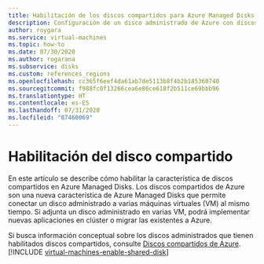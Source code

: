 ```yaml
---
title: Habilitación de los discos compartidos para Azure Managed Disks
description: Configuración de un disco administrado de Azure con discos compartidos, con el fin de poder compartirlo entre varias máquinas virtuales
author: roygara
ms.service: virtual-machines
ms.topic: how-to
ms.date: 07/30/2020
ms.author: rogarana
ms.subservice: disks
ms.custom: references_regions
ms.openlocfilehash: cc365f6eef4da61ab7de5113b8f4b2b185360740
ms.sourcegitcommit: f988fc0f13266cea6e86ce618f2b511ce69bbb96
ms.translationtype: HT
ms.contentlocale: es-ES
ms.lasthandoff: 07/31/2020
ms.locfileid: "87460069"
---
```

# <a name="enable-shared-disk"></a>Habilitación del disco compartido

En este artículo se describe cómo habilitar la característica de discos compartidos en Azure Managed Disks. Los discos compartidos de Azure son una nueva característica de Azure Managed Disks que permite conectar un disco administrado a varias máquinas virtuales (VM) al mismo tiempo. Si adjunta un disco administrado en varias VM, podrá implementar nuevas aplicaciones en clúster o migrar las existentes a Azure. 

Si busca información conceptual sobre los discos administrados que tienen habilitados discos compartidos, consulte [Discos compartidos de Azure](disks-shared.md).
[!INCLUDE [virtual-machines-enable-shared-disk](../../../includes/virtual-machines-enable-shared-disk.md)]